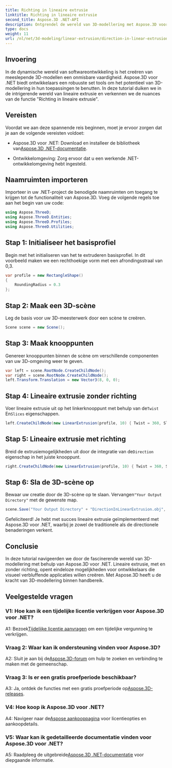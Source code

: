 ```yaml
---
title: Richting in lineaire extrusie
linktitle: Richting in lineaire extrusie
second_title: Aspose.3D .NET-API
description: Ontgrendel de wereld van 3D-modellering met Aspose.3D voor .NET. Leer richting lineaire extrusie, vergroot de creativiteit en maak moeiteloos meeslepende toepassingen.
type: docs
weight: 11
url: /nl/net/3d-modeling/linear-extrusion/direction-in-linear-extrusion/
---
```

## Invoering

In de dynamische wereld van softwareontwikkeling is het creëren van meeslepende 3D-modellen een onmisbare vaardigheid. Aspose.3D voor .NET biedt ontwikkelaars een robuuste set tools om het potentieel van 3D-modellering in hun toepassingen te benutten. In deze tutorial duiken we in de intrigerende wereld van lineaire extrusie en verkennen we de nuances van de functie "Richting in lineaire extrusie".

## Vereisten

Voordat we aan deze spannende reis beginnen, moet je ervoor zorgen dat je aan de volgende vereisten voldoet:

-  Aspose.3D voor .NET: Download en installeer de bibliotheek van[Aspose.3D .NET-documentatie](https://reference.aspose.com/3d/net/).

- Ontwikkelomgeving: Zorg ervoor dat u een werkende .NET-ontwikkelomgeving hebt ingesteld.

## Naamruimten importeren

Importeer in uw .NET-project de benodigde naamruimten om toegang te krijgen tot de functionaliteit van Aspose.3D. Voeg de volgende regels toe aan het begin van uw code:

```csharp
using Aspose.ThreeD;
using Aspose.ThreeD.Entities;
using Aspose.ThreeD.Profiles;
using Aspose.ThreeD.Utilities;
```

## Stap 1: Initialiseer het basisprofiel

Begin met het initialiseren van het te extruderen basisprofiel. In dit voorbeeld maken we een rechthoekige vorm met een afrondingsstraal van 0,3.

```csharp
var profile = new RectangleShape()
{
    RoundingRadius = 0.3
};
```

## Stap 2: Maak een 3D-scène

Leg de basis voor uw 3D-meesterwerk door een scène te creëren.

```csharp
Scene scene = new Scene();
```

## Stap 3: Maak knooppunten

Genereer knooppunten binnen de scène om verschillende componenten van uw 3D-omgeving weer te geven.

```csharp
var left = scene.RootNode.CreateChildNode();
var right = scene.RootNode.CreateChildNode();
left.Transform.Translation = new Vector3(8, 0, 0);
```

## Stap 4: Lineaire extrusie zonder richting

 Voer lineaire extrusie uit op het linkerknooppunt met behulp van de`Twist` En`Slices` eigenschappen.

```csharp
left.CreateChildNode(new LinearExtrusion(profile, 10) { Twist = 360, Slices = 100 });
```

## Stap 5: Lineaire extrusie met richting

 Breid de extrusiemogelijkheden uit door de integratie van de`Direction` eigenschap in het juiste knooppunt.

```csharp
right.CreateChildNode(new LinearExtrusion(profile, 10) { Twist = 360, Slices = 100, Direction = new Vector3(0.3, 0.2, 1) });
```

## Stap 6: Sla de 3D-scène op

 Bewaar uw creatie door de 3D-scène op te slaan. Vervangen`"Your Output Directory"` met de gewenste map.

```csharp
scene.Save("Your Output Directory" + "DirectionInLinearExtrusion.obj", FileFormat.WavefrontOBJ);
```

Gefeliciteerd! Je hebt met succes lineaire extrusie geïmplementeerd met Aspose.3D voor .NET, waarbij je zowel de traditionele als de directionele benaderingen verkent.

## Conclusie

In deze tutorial navigeerden we door de fascinerende wereld van 3D-modellering met behulp van Aspose.3D voor .NET. Lineaire extrusie, met en zonder richting, opent eindeloze mogelijkheden voor ontwikkelaars die visueel verbluffende applicaties willen creëren. Met Aspose.3D heeft u de kracht van 3D-modellering binnen handbereik.

## Veelgestelde vragen

### V1: Hoe kan ik een tijdelijke licentie verkrijgen voor Aspose.3D voor .NET?

 A1: Bezoek[Tijdelijke licentie aanvragen](https://purchase.aspose.com/temporary-license/) om een tijdelijke vergunning te verkrijgen.

### Vraag 2: Waar kan ik ondersteuning vinden voor Aspose.3D?

 A2: Sluit je aan bij de[Aspose.3D-forum](https://forum.aspose.com/c/3d/18) om hulp te zoeken en verbinding te maken met de gemeenschap.

### Vraag 3: Is er een gratis proefperiode beschikbaar?

 A3: Ja, ontdek de functies met een gratis proefperiode op[Aspose.3D-releases](https://releases.aspose.com/).

### V4: Hoe koop ik Aspose.3D voor .NET?

 A4: Navigeer naar de[Aspose aankooppagina](https://purchase.aspose.com/buy) voor licentieopties en aankoopdetails.

### V5: Waar kan ik gedetailleerde documentatie vinden voor Aspose.3D voor .NET?

 A5: Raadpleeg de uitgebreide[Aspose.3D .NET-documentatie](https://reference.aspose.com/3d/net/) voor diepgaande informatie.